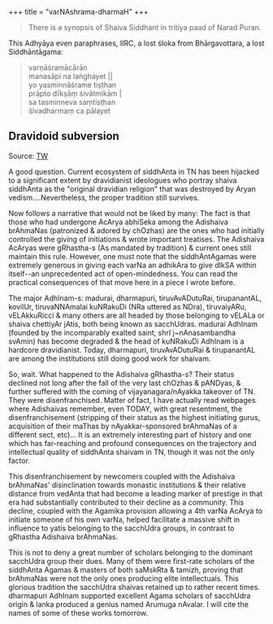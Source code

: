 +++
title = "varNAshrama-dharmaH"
+++

> There is a synopsis of Shaiva Siddhant in tritiya paad of Narad Puran.

This Adhyāya even paraphrases, IIRC, a lost śloka from Bhārgavottara, a lost Siddhāntāgama:

> varṇāśramācārān  
> manasāpi na laṅghayet ||  
> yo yasminnāśrame tiṣṭhan  
> prāpto dīkṣāṃ śivātmikām |  
> sa tasminneva saṃtiṣṭhan  
> śivadharmaṃ ca pālayet

## Dravidoid subversion
Source: [TW](https://twitter.com/GhorAngirasa/status/960617695174627328)

A good question. Current ecosystem of siddhAnta in TN has been hijacked to a significant extent by dravidianist ideologues who portray shaiva siddhAnta as the "original dravidian religion" that was destroyed by Aryan vedism....Nevertheless, the proper tradition still survives. 

Now follows a narrative that would not be liked by many: The fact is that those who had undergone AcArya abhiSeka among the Adishaiva brAhmaNas (patronized & adored by chOzhas) are the ones who had initially controlled the giving of initiations & wrote important treatises. The Adishaiva AcAryas were gRhastha-s (As mandated by tradition) & current ones still maintain this rule. However, one must note that the siddhAntAgamas were extremely generous in giving each varNa an adhikAra to give dIkSA within itself--an unprecedented act of open-mindedness. You can read the practical consequences of that move here in a piece I wrote before.

The major AdhInam-s: madurai, dharmapuri, tiruvAvADutuRai, tirupanantAL, kovilUr, tiruvaNNAmalai kuNRakuDi (NRa uttered as NDra), tiruvaiyARu, vELAkkuRicci & many others are all headed by those belonging to vELALa or shaiva chettiyAr jAtis, both being known as sacchUdras. madurai AdhInam (founded by the incomparably exalted saint, shrI j~nAnasambandha svAmin) has become degraded & the head of kuNRakuDi AdhInam is a hardcore dravidianist. Today, dharmapuri, tiruvAvADutuRai & tirupanantAL are among the institutions still doing good work for shaivam.

So, wait. What happened to the Adishaiva gRhastha-s? Their status declined not long after the fall of the very last chOzhas & pANDyas, & further suffered with the coming of vijayanagara/nAyakka takeover of TN. They were disenfranchised. Matter of fact, I have actually read webpages where Adishaivas remember, even TODAY, with great resentment, the disenfranchisement (stripping of their status as the highest initiating gurus, acquisition of their maThas by nAyakkar-sponsored brAhmaNas of a different sect, etc)... It is an extremely interesting part of history and one which has far-reaching and profound consequences on the trajectory and intellectual quality of siddhAnta shaivam in TN, though it was not the only factor.

This disenfranchisement by newcomers coupled with the Adishaiva brAhmaNas' disinclination towards monastic institutions & their relative distance from vedAnta that had become a leading marker of prestige in that era had substantially contributed to their decline as a community. This decline, coupled with the Agamika provision allowing a 4th varNa AcArya to initiate someone of his own varNa, helped facilitate a massive shift in influence to yatis belonging to the sacchUdra groups, in contrast to gRhastha Adishaiva brAhmaNas.

This is not to deny a great number of scholars belonging to the dominant sacchUdra group their dues. Many of them were first-rate scholars of the siddhAnta Agamas & masters of both saMskRta & tamizh, proving that brAhmaNas were not the only ones producing elite intellectuals. This glorious tradition the sacchUdra shaivas retained up to rather recent times. dharmapuri AdhInam supported excellent Agama scholars of sacchUdra origin & lanka produced a genius named Arumuga nAvalar. I will cite the names of some of these works tomorrow.


